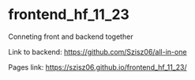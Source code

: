 # frontend_hf_11_23

Conneting front and backend together 

Link to backend: https://github.com/Szisz06/all-in-one

Pages link: https://szisz06.github.io/frontend_hf_11_23/
